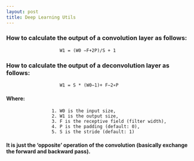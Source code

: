```yaml
---
layout: post
title: Deep Learning Utils
---
```

### How to calculate the output of a convolution layer as follows:
```
                    W1 = (W0 −F+2P)/S + 1
```
### How to calculate the output of a deconvolution layer as follows:
```
                    W1 = S * (W0−1)+ F−2∗P
```
#### Where:
```
                 1. W0 is the input size,
                 2. W1 is the output size, 
                 3. F is the receptive field (filter width), 
                 4. P is the padding (default: 0), 
                 5. S is the stride (default: 1)
```  
#### It is just the ‘opposite’ operation of the convolution (basically exchange the forward and backward pass).
